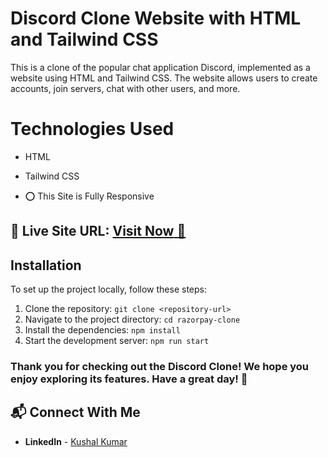 # Discord Clone Website with HTML and Tailwind CSS
This is a clone of the popular chat application Discord, implemented as a website using HTML and Tailwind CSS. The website allows users to create accounts, join servers, chat with other users, and more.

# Technologies Used
- HTML
- Tailwind CSS

- ⭕ This Site is Fully Responsive

## 📌 **Live Site URL:** <a href="https://discord-clone-kushal.netlify.app/">**Visit Now** 🚀</a>

## Installation

To set up the project locally, follow these steps:

1. Clone the repository: `git clone <repository-url>`
2. Navigate to the project directory: `cd razorpay-clone`
3. Install the dependencies: `npm install`
4. Start the development server: `npm run start`


### Thank you for checking out the Discord Clone! We hope you enjoy exploring its features. Have a great day! 👋
## 📬 Connect With Me
- **LinkedIn** - [Kushal Kumar](https://www.linkedin.com/in/kushal-kumar-5957b4277/)

